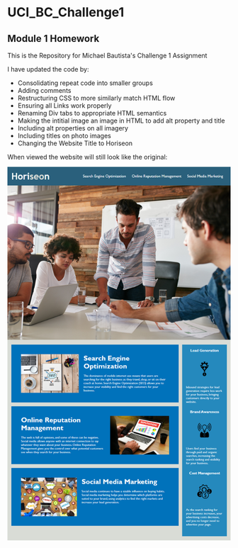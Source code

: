 # UCI_BC_Challenge1

## Module 1 Homework

This is the Repository for Michael Bautista's Challenge 1 Assignment 

I have updated the code by: 
* Consolidating repeat code into smaller groups
* Adding comments
* Restructuring CSS to more similarly match HTML flow
* Ensuring all Links work properly
* Renaming Div tabs to appropriate HTML semantics
* Making the intitial image an image in HTML to add alt property and title
* Including alt properties on all imagery
* Including titles on photo images
* Changing the Website Title to Horiseon

When viewed the website will still look like the original:

![The Horiseon webpage](/Assets/images/Horiseon_Website_Screenshot.png)
